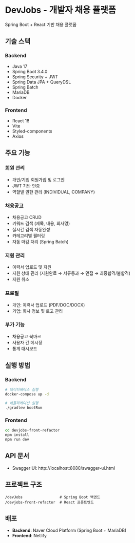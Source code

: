 # DevJobs - 개발자 채용 플랫폼

Spring Boot + React 기반 채용 플랫폼

## 기술 스택

### Backend

- Java 17
- Spring Boot 3.4.0
- Spring Security + JWT
- Spring Data JPA + QueryDSL
- Spring Batch
- MariaDB
- Docker

### Frontend

- React 18
- Vite
- Styled-components
- Axios

## 주요 기능

### 회원 관리

- 개인/기업 회원가입 및 로그인
- JWT 기반 인증
- 역할별 권한 관리 (INDIVIDUAL, COMPANY)

### 채용공고

- 채용공고 CRUD
- 키워드 검색 (제목, 내용, 회사명)
- 실시간 검색 자동완성
- 카테고리별 필터링
- 자동 마감 처리 (Spring Batch)

### 지원 관리

- 이력서 업로드 및 지원
- 지원 상태 관리 (지원완료 → 서류통과 → 면접 → 최종합격/불합격)
- 지원 취소

### 프로필

- 개인: 이력서 업로드 (PDF/DOC/DOCX)
- 기업: 회사 정보 및 로고 관리

### 부가 기능

- 채용공고 북마크
- 사용자 간 메시징
- 통계 대시보드

## 실행 방법

### Backend

```bash
# 데이터베이스 실행
docker-compose up -d

# 애플리케이션 실행
./gradlew bootRun
```

### Frontend

```bash
cd devjobs-front-refactor
npm install
npm run dev
```

## API 문서

- Swagger UI: http://localhost:8080/swagger-ui.html

## 프로젝트 구조

```
/devJobs                 # Spring Boot 백엔드
/devjobs-front-refactor  # React 프론트엔드
```

## 배포

- **Backend**: Naver Cloud Platform (Spring Boot + MariaDB)
- **Frontend**: Netlify
